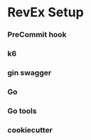 # RevEx Setup

### PreCommit hook

### k6

### gin swagger

### Go

### Go tools

### cookiecutter

###

